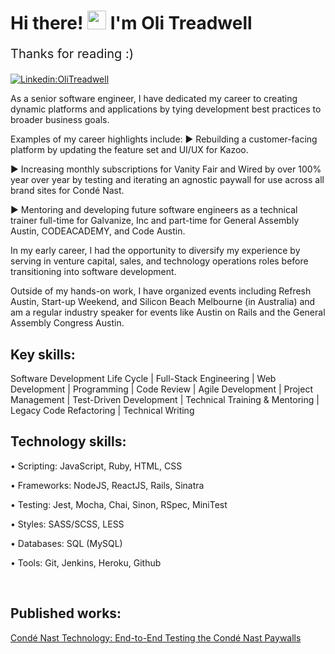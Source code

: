 # Hi there! <img src="https://raw.githubusercontent.com/syedareehaquasar/syedareehaquasar/master/gifs/Hi.gif" width="30px"> I'm Oli Treadwell

<p style="font-size:20px;"> Thanks for reading :)</p>

[![Linkedin:OliTreadwell](https://img.shields.io/badge/-OliTreadwell-blue?style=flat-square&logo=Linkedin&logoColor=white&link=https://www.linkedin.com/in/olitreadwell/)](https://www.linkedin.com/in/olitreadwell/)


As a senior software engineer, I have dedicated my career to creating dynamic platforms and applications by tying development best practices to broader business goals.

Examples of my career highlights include:
► Rebuilding a customer-facing platform by updating the feature set and UI/UX for Kazoo.

► Increasing monthly subscriptions for Vanity Fair and Wired by over 100% year over year by testing and iterating an agnostic paywall for use across all brand sites for Condé Nast.

► Mentoring and developing future software engineers as a technical trainer full-time for Galvanize, Inc and part-time for General Assembly Austin, CODEACADEMY, and Code Austin.

In my early career, I had the opportunity to diversify my experience by serving in venture capital, sales, and technology operations roles before transitioning into software development.

Outside of my hands-on work, I have organized events including Refresh Austin, Start-up Weekend, and Silicon Beach Melbourne (in Australia) and am a regular industry speaker for events like Austin on Rails and the General Assembly Congress Austin.

## Key skills:


Software Development Life Cycle | Full-Stack Engineering | Web Development | Programming | Code Review | Agile Development | Project Management | Test-Driven Development | Technical Training & Mentoring | Legacy Code Refactoring | Technical Writing


## Technology skills:

•  Scripting: JavaScript, Ruby, HTML, CSS

•  Frameworks: NodeJS, ReactJS, Rails, Sinatra

•  Testing: Jest, Mocha, Chai, Sinon, RSpec, MiniTest

•  Styles: SASS/SCSS, LESS

•  Databases: SQL (MySQL)

•  Tools: Git, Jenkins, Heroku, Github

<br>

## Published works:


[Condé Nast Technology: End-to-End Testing the Condé Nast Paywalls](https://technology.condenast.com/story/end-to-end-testing-conde-nast-paywalls)


<!--
**GITHUB STAT'S**

![stats](https://github-readme-stats.vercel.app/api?username=olitreadwell&show_icons=true&theme=synthwave)

Today is Sunday, 6 October, 01:07 GMT-7.
-->
